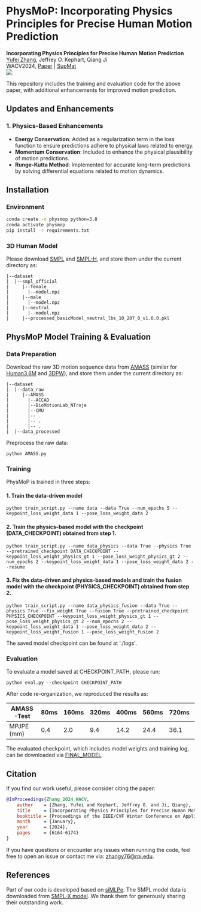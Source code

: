 # PhysMoP: Incorporating Physics Principles for Precise Human Motion Prediction

**Incorporating Physics Principles for Precise Human Motion Prediction**  
[Yufei Zhang](https://zhangy76.github.io/), Jeffrey O. Kephart, Qiang Ji  
WACV2024, [Paper](https://openaccess.thecvf.com/content/WACV2024/papers/Zhang_Incorporating_Physics_Principles_for_Precise_Human_Motion_Prediction_WACV_2024_paper.pdf) | [SupMat](https://openaccess.thecvf.com/content/WACV2024/supplemental/Zhang_Incorporating_Physics_Principles_WACV_2024_supplemental.pdf)  
![](method.png)

This repository includes the training and evaluation code for the above paper, with additional enhancements for improved motion prediction.

## Updates and Enhancements

### 1. **Physics-Based Enhancements**

- **Energy Conservation**: Added as a regularization term in the loss function to ensure predictions adhere to physical laws related to energy.
- **Momentum Conservation**: Included to enhance the physical plausibility of motion predictions.
- **Runge-Kutta Method**: Implemented for accurate long-term predictions by solving differential equations related to motion dynamics.


## Installation

### Environment
```bash
conda create -n physmop python=3.8
conda activate physmop
pip install -r requirements.txt
```

### 3D Human Model
Please download [SMPL](https://www.dropbox.com/scl/fi/kosyc0onvvkykdpq2w69e/processed_basicModel_neutral_lbs_10_207_0_v1.0.0.pkl?rlkey=qrrqr96nbpnux86qi1wfxj9sf&dl=0) and [SMPL-H](https://download.is.tue.mpg.de/download.php?domain=mano&resume=1&sfile=smplh.tar.xz), and store them under the current directory as:
```
|--dataset
|  |--smpl_official
|     |--female
|       |--model.npz
|     |--male
|       |--model.npz
|     |--neutral
|       |--model.npz
|     |--processed_basicModel_neutral_lbs_10_207_0_v1.0.0.pkl
```

## PhysMoP Model Training & Evaluation

### Data Preparation
Download the raw 3D motion sequence data from [AMASS](https://amass.is.tue.mpg.de/) (similar for [Human3.6M](https://drive.google.com/drive/folders/1ySxiuTCSdUEqbgTcx7bx02uMglPOkKjc?usp=sharing) and [3DPW](https://virtualhumans.mpi-inf.mpg.de/3DPW/)), and store them under the current directory as:
```
|--dataset
|  |--data_raw
|     |--AMASS
|       |--ACCAD
|       |--BioMotionLab_NTroje
|       |--CMU
|       |-- .
|       |-- .
|       |-- .
|  |--data_processed
```
Preprocess the raw data:
```
python AMASS.py
```

### Training

PhysMoP is trained in three steps:

#### 1. Train the data-driven model
```
python train_script.py --name data --data True --num_epochs 5 --keypoint_loss_weight_data 1 --pose_loss_weight_data 2
```

#### 2. Train the physics-based model with the checkpoint (DATA_CHECKPOINT) obtained from step 1.
```
python train_script.py --name data_physics --data True --physics True --pretrained_checkpoint DATA_CHECKPOINT --keypoint_loss_weight_physics_gt 1 --pose_loss_weight_physics_gt 2 --num_epochs 2 --keypoint_loss_weight_data 1 --pose_loss_weight_data 2 --resume
```

#### 3. Fix the data-driven and physics-based models and train the fusion model with the checkpoint (PHYSICS_CHECKPOINT) obtained from step 2.
```
python train_script.py --name data_physics_fusion --data True --physics True --fix_weight True --fusion True --pretrained_checkpoint PHYSICS_CHECKPOINT --keypoint_loss_weight_physics_gt 1 --pose_loss_weight_physics_gt 2 --num_epochs 2 --keypoint_loss_weight_data 1 --pose_loss_weight_data 2 --keypoint_loss_weight_fusion 1 --pose_loss_weight_fusion 2
```
The saved model checkpoint can be found at './logs'.

### Evaluation 
To evaluate a model saved at CHECKPOINT_PATH, please run:
```
python eval.py --checkpoint CHECKPOINT_PATH
```

After code re-organization, we reproduced the results as:

|  AMASS-Test  |   80ms |  160ms |  320ms |  400ms |  560ms |  720ms |  880ms | 1000ms |
| ------------ | ------ | ------ | ------ | ------ | ------ | ------ | ------ | ------ |
|  MPJPE (mm)  |    0.4 |    2.0 |    9.4 |   14.2 |   24.4 |   36.1 |   48.0 |   61.9 |

The evaluated checkpoint, which includes model weights and training log, can be downloaded via [FINAL_MODEL](https://www.dropbox.com/scl/fi/qfovsy30net1wt2zl04bw/2023_12_21-17_09_24_20364.pt?rlkey=2phz52d26p2w2hbtx50o89c50&dl=0).

## Citation
If you find our work useful, please consider citing the paper:
```bibtex
@InProceedings{Zhang_2024_WACV,
    author    = {Zhang, Yufei and Kephart, Jeffrey O. and Ji, Qiang},
    title     = {Incorporating Physics Principles for Precise Human Motion Prediction},
    booktitle = {Proceedings of the IEEE/CVF Winter Conference on Applications of Computer Vision (WACV)},
    month     = {January},
    year      = {2024},
    pages     = {6164-6174}
}
```

If you have questions or encounter any issues when running the code, feel free to open an issue or contact me via: zhangy76@rpi.edu.

## References
Part of our code is developed based on [siMLPe](https://github.com/dulucas/siMLPe). The SMPL model data is downloaded from [SMPL-X model](https://github.com/vchoutas/smplx). We thank them for generously sharing their outstanding work.
